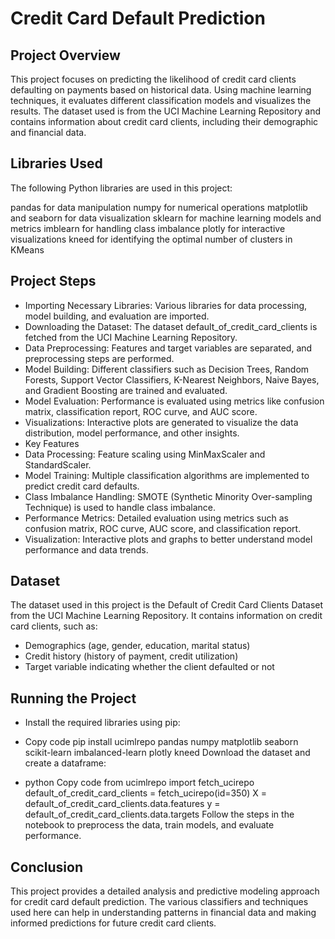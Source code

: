# Credit Card Default Prediction
## Project Overview
This project focuses on predicting the likelihood of credit card clients defaulting on payments based on historical data. Using machine learning techniques, it evaluates different classification models and visualizes the results. The dataset used is from the UCI Machine Learning Repository and contains information about credit card clients, including their demographic and financial data.

## Libraries Used
The following Python libraries are used in this project:

pandas for data manipulation
numpy for numerical operations
matplotlib and seaborn for data visualization
sklearn for machine learning models and metrics
imblearn for handling class imbalance
plotly for interactive visualizations
kneed for identifying the optimal number of clusters in KMeans

## Project Steps
* Importing Necessary Libraries: Various libraries for data processing, model building, and evaluation are imported.
* Downloading the Dataset: The dataset default_of_credit_card_clients is fetched from the UCI Machine Learning Repository.
* Data Preprocessing: Features and target variables are separated, and preprocessing steps are performed.
* Model Building: Different classifiers such as Decision Trees, Random Forests, Support Vector Classifiers, K-Nearest Neighbors, Naive Bayes, and Gradient Boosting are trained and evaluated.
* Model Evaluation: Performance is evaluated using metrics like confusion matrix, classification report, ROC curve, and AUC score.
* Visualizations: Interactive plots are generated to visualize the data distribution, model performance, and other insights.
* Key Features
* Data Processing: Feature scaling using MinMaxScaler and StandardScaler.
* Model Training: Multiple classification algorithms are implemented to predict credit card defaults.
* Class Imbalance Handling: SMOTE (Synthetic Minority Over-sampling Technique) is used to handle class imbalance.
* Performance Metrics: Detailed evaluation using metrics such as confusion matrix, ROC curve, AUC score, and classification report.
* Visualization: Interactive plots and graphs to better understand model performance and data trends.
## Dataset
The dataset used in this project is the Default of Credit Card Clients Dataset from the UCI Machine Learning Repository. It contains information on credit card clients, such as:

* Demographics (age, gender, education, marital status)
* Credit history (history of payment, credit utilization)
* Target variable indicating whether the client defaulted or not
## Running the Project
* Install the required libraries using pip:
* Copy code
pip install ucimlrepo pandas numpy matplotlib seaborn scikit-learn imbalanced-learn plotly kneed
Download the dataset and create a dataframe:

* python
Copy code
from ucimlrepo import fetch_ucirepo
default_of_credit_card_clients = fetch_ucirepo(id=350)
X = default_of_credit_card_clients.data.features
y = default_of_credit_card_clients.data.targets
Follow the steps in the notebook to preprocess the data, train models, and evaluate performance.

## Conclusion
This project provides a detailed analysis and predictive modeling approach for credit card default prediction. The various classifiers and techniques used here can help in understanding patterns in financial data and making informed predictions for future credit card clients.
